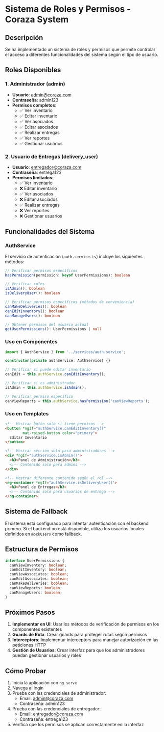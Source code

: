# Sistema de Roles y Permisos - Coraza System

## Descripción

Se ha implementado un sistema de roles y permisos que permite controlar el acceso a diferentes funcionalidades del sistema según el tipo de usuario.

## Roles Disponibles

### 1. Administrador (admin)
- **Usuario**: admin@coraza.com
- **Contraseña**: admin123
- **Permisos completos**:
  - ✅ Ver inventario
  - ✅ Editar inventario
  - ✅ Ver asociados
  - ✅ Editar asociados
  - ✅ Realizar entregas
  - ✅ Ver reportes
  - ✅ Gestionar usuarios

### 2. Usuario de Entregas (delivery_user)
- **Usuario**: entregador@coraza.com
- **Contraseña**: entrega123
- **Permisos limitados**:
  - ✅ Ver inventario
  - ❌ Editar inventario
  - ✅ Ver asociados
  - ❌ Editar asociados
  - ✅ Realizar entregas
  - ❌ Ver reportes
  - ❌ Gestionar usuarios

## Funcionalidades del Sistema

### AuthService

El servicio de autenticación (`auth.service.ts`) incluye los siguientes métodos:

```typescript
// Verificar permisos específicos
hasPermission(permission: keyof UserPermissions): boolean

// Verificar roles
isAdmin(): boolean
isDeliveryUser(): boolean

// Verificar permisos específicos (métodos de conveniencia)
canMakeDeliveries(): boolean
canEditInventory(): boolean
canManageUsers(): boolean

// Obtener permisos del usuario actual
getUserPermissions(): UserPermissions | null
```

### Uso en Componentes

```typescript
import { AuthService } from '../services/auth.service';

constructor(private authService: AuthService) {}

// Verificar si puede editar inventario
canEdit = this.authService.canEditInventory();

// Verificar si es administrador
isAdmin = this.authService.isAdmin();

// Verificar permiso específico
canViewReports = this.authService.hasPermission('canViewReports');
```

### Uso en Templates

```html
<!-- Mostrar botón solo si tiene permisos -->
<button *ngIf="authService.canEditInventory()" 
        mat-raised-button color="primary">
  Editar Inventario
</button>

<!-- Mostrar sección solo para administradores -->
<div *ngIf="authService.isAdmin()">
  <h3>Panel de Administración</h3>
  <!-- Contenido solo para admins -->
</div>

<!-- Mostrar diferente contenido según el rol -->
<ng-container *ngIf="authService.isDeliveryUser()">
  <h3>Panel de Entregas</h3>
  <!-- Contenido solo para usuarios de entrega -->
</ng-container>
```

## Sistema de Fallback

El sistema está configurado para intentar autenticación con el backend primero. Si el backend no está disponible, utiliza los usuarios locales definidos en `mockUsers` como fallback.

## Estructura de Permisos

```typescript
interface UserPermissions {
  canViewInventory: boolean;
  canEditInventory: boolean;
  canViewAssociates: boolean;
  canEditAssociates: boolean;
  canMakeDeliveries: boolean;
  canViewReports: boolean;
  canManageUsers: boolean;
}
```

## Próximos Pasos

1. **Implementar en UI**: Usar los métodos de verificación de permisos en los componentes existentes
2. **Guards de Ruta**: Crear guards para proteger rutas según permisos
3. **Interceptors**: Implementar interceptors para manejar autorización en las peticiones HTTP
4. **Gestión de Usuarios**: Crear interfaz para que los administradores puedan gestionar usuarios y roles

## Cómo Probar

1. Inicia la aplicación con `ng serve`
2. Navega al login
3. Prueba con las credenciales de administrador:
   - Email: admin@coraza.com
   - Contraseña: admin123
4. Prueba con las credenciales de entregador:
   - Email: entregador@coraza.com
   - Contraseña: entrega123
5. Verifica que los permisos se aplican correctamente en la interfaz